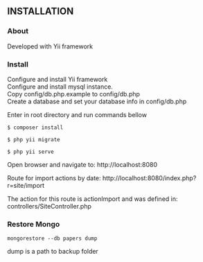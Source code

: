 INSTALLATION
------------

### About
Developed with Yii framework


### Install 
Configure and install Yii framework <br/>
Configure and install mysql instance. <br/> 
Copy config/db.php.example to config/db.php <br/>
Create a database and set your database info in config/db.php <br/>

Enter in root directory and run commands bellow
 ```
$ composer install
 ```

 ```
$ php yii migrate
 ```

 ```
$ php yii serve
 ```

Open browser and navigate to: http://localhost:8080


Route for import actions by date:
http://localhost:8080/index.php?r=site/import


The action for this route is actionImport and was defined in: controllers/SiteController.php


### Restore Mongo 

```mongorestore --db papers dump```

dump is a path to backup folder

